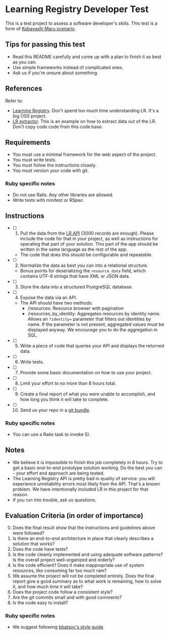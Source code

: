 # Learning Registry Developer Test

This is a test project to assess a software developer's skills. This test is a form of [Kobayashi Maru scenario](https://en.wikipedia.org/wiki/Kobayashi_Maru).

## Tips for passing this test

- Read this README carefully and come up with a plan to finish it as best as you can. 
- Use simple frameworks instead of complicated ones.
- Ask us if you're unsure about something.

## References

Refer to:
- [Learning Registry](http://www.learningregistry.org). Don't spend too much time understanding LR. It's a big OSS project.
- [LR extractor](https://github.com/learningtapestry/learning-registry-ruby-tools/tree/master/extractor). This is an example on how to extract data out of the LR. Don't copy code code from this code base.

## Requirements

- You must use a minimal framework for the web aspect of the project.
- You must write tests.
- You must follow the instructions closely.
- You must version your code with git.

### Ruby specific notes

- Do not use Rails. Any other libraries are allowed.
- Write tests with minitest or RSpec.

## Instructions

- [ ] 1) Pull the data from the [LR API](http://node01.public.learningregistry.net/) (3000 records are enough). Please include the code for that in your project, as well as instructions for operating that part of your solution. This part of the app should be written in the same language as the rest of the app.

    - The code that does this should be configurable and repeatable.

- [ ] 2) Normalize the data as best you can into a relational structure.

    - Bonus points for deserializing the `resource_data` field, which contains UTF-8 strings that have XML or JSON data.

- [ ] 3) Store the data into a structured PostgreSQL database.

- [ ] 4) Expose the data via an API.

    - The API should have two methods:
        - /resources: Resource browser with pagination
        - /resources_by_identity: Aggregates resources by identity name. Allows an `?identity=` parameter that filters out identities by name. If the parameter is not present, aggregated values must be displayed anyway. We encourage you to do the aggregation in SQL.

- [ ] 5) Write a piece of code that queries your API and displays the returned data.

- [ ] 6) Write tests.

- [ ] 7) Provide some basic documentation on how to use your project.

- [ ] 8) Limit your effort to no more than 8 hours total.

- [ ] 9) Create a final report of what you were unable to accomplish, and how long you think it will take to complete.

- [ ] 10) Send us your repo in a [git bundle](https://git-scm.com/blog/2010/03/10/bundles.html).

### Ruby specific notes

- You can use a Rake task to invoke 5).

## Notes

- We believe it is impossible to finish this job completely in 8 hours. Try to get a basic end-to-end prototype solution working. Do the best you can - your effort and approach are being tested.
- The Learning Registry API is pretty bad in quality of service: you will experience unreliability errors most likely from the API. That's a known problem. We have intentionally included LR in this project for that reason.
- If you run into trouble, ask us questions.

## Evaluation Criteria (in order of importance)

0. Does the final result show that the instructions and guidelines above were followed?
1. Is there an end-to-end architecture in place that clearly describes a solution that works?
2. Does the code have tests?
3. Is the code cleanly implemented and using adequate software patterns? Is the overall project well-organized and orderly?
4. Is the code efficient? Does it make inappropriate use of system resources, like consuming far too much ram?
5. We assume the project will not be completed entirely. Does the final report give a good summary as to what work is remaining, how to solve it, and how much time it will take?
6. Does the project code follow a consistent style? 
7. Are the git commits small and with good comments?
8. Is the code easy to install?

### Ruby specific notes

- We suggest following [bbatsov's style guide](https://github.com/bbatsov/ruby-style-guide)
